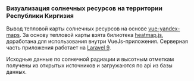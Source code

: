 ### Визуализация солнечных ресурсов на территории Республики Киргизия

Вывод тепловой карты солнечных ресурсов на основе [vue-yandex-maps](https://vue-yandex-maps.github.io/). За основу тепловой карты взята билиотека [heatmap.js](https://www.patrick-wied.at/static/heatmapjs/docs.html), доработана для использования внутри VueJs-приложения. Серверная часть приложения работает на [Laravel 9](https://laravel.com/).

Исходные данные по солнечной радиации и высотным отметкам получены из открытых источников и загружаются по api из базы данных. 
